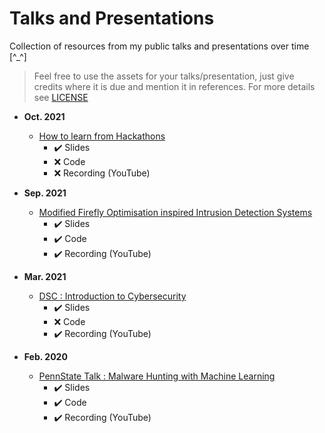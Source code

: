 # Talks and Presentations

Collection of resources from my public talks and presentations over time  [^\_^]

> Feel free to use the assets for your talks/presentation, just give credits where it is due and mention it in references. For more details see [LICENSE](https://github.com/Saket-Upadhyay/Talks_and_Presentation/blob/master/LICENSE)



- **Oct. 2021**
    - [How to learn from Hackathons ](https://github.com/Saket-Upadhyay/Talks_and_Presentation/tree/master/2021/How%20to%20learn%20from%20hackathons)
      - ✔️ Slides
      - :x: Code
      - :x: Recording (YouTube)


- **Sep. 2021**
    - [Modified Firefly Optimisation inspired Intrusion Detection Systems](https://github.com/Saket-Upadhyay/Talks_and_Presentation/tree/master/2021/FireFly%20Based%20IDS%20for%20NICS%20Research%20Presentation%20(CyVIT'21))
      - ✔️ Slides
      - ✔️ Code
      - ✔️ Recording (YouTube)

- **Mar. 2021**
    - [DSC : Introduction to Cybersecurity](https://github.com/Saket-Upadhyay/Talks_and_Presentation/tree/master/2021/Introduction_to_Cybersecurity_(DSC))
      - ✔️ Slides
      - :x: Code
      - ✔️ Recording (YouTube)

- **Feb. 2020**
    - [PennState Talk : Malware Hunting with Machine Learning](https://github.com/Saket-Upadhyay/Talks_and_Presentation/tree/master/2020/PennStateTechClub_(PSWCTC))
      - ✔️ Slides
      - ✔️ Code
      - ✔️ Recording (YouTube)




